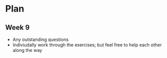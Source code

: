 # Plan
## Week 9

* Any outstanding questions
* Indiviudally work through the exercises; but feel free to help each other along the way
